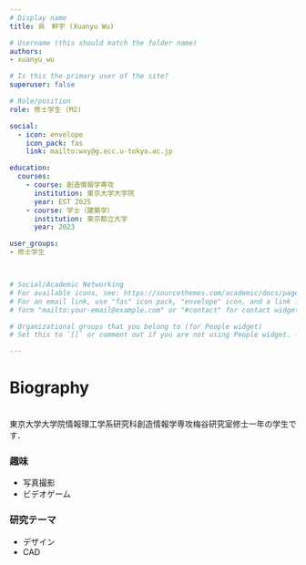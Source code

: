 ```yaml
---
# Display name
title: 呉　軒宇 (Xuanyu Wu)

# Username (this should match the folder name)
authors: 
- xuanyu_wu

# Is this the primary user of the site?
superuser: false

# Role/position
role: 修士学生 (M2)

social:
  - icon: envelope
    icon_pack: fas
    link: mailto:wxy@g.ecc.u-tokyo.ac.jp

education:
  courses:
    - course: 創造情報学専攻
      institution: 東京大学大学院
      year: EST 2025
    - course: 学士（建築学）
      institution: 東京都立大学
      year: 2023

user_groups:
- 修士学生



# Social/Academic Networking
# For available icons, see: https://sourcethemes.com/academic/docs/page-builder/#icons
# For an email link, use "fas" icon pack, "envelope" icon, and a link in the
# form "mailto:your-email@example.com" or "#contact" for contact widget.

# Organizational groups that you belong to (for People widget)
# Set this to `[]` or comment out if you are not using People widget. -->

---
```


# **Biography**
<br>
東京大学大学院情報理工学系研究科創造情報学専攻梅谷研究室修士一年の学生です．

### 趣味
- 写真撮影
- ビデオゲーム

### 研究テーマ
  - デザイン
  - CAD